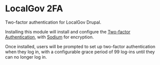 # LocalGov 2FA
Two-factor authentication for LocalGov Drupal.

Installing this module will install and configure the [Two-factor Authentication](https://www.drupal.org/project/tfa), with [Sodium](https://www.drupal.org/project/sodium) for encryption.

Once installed, users will be prompted to set up two-factor authentication when they log in, with a configurable grace period of 99 log-ins until they can no longer log in.
